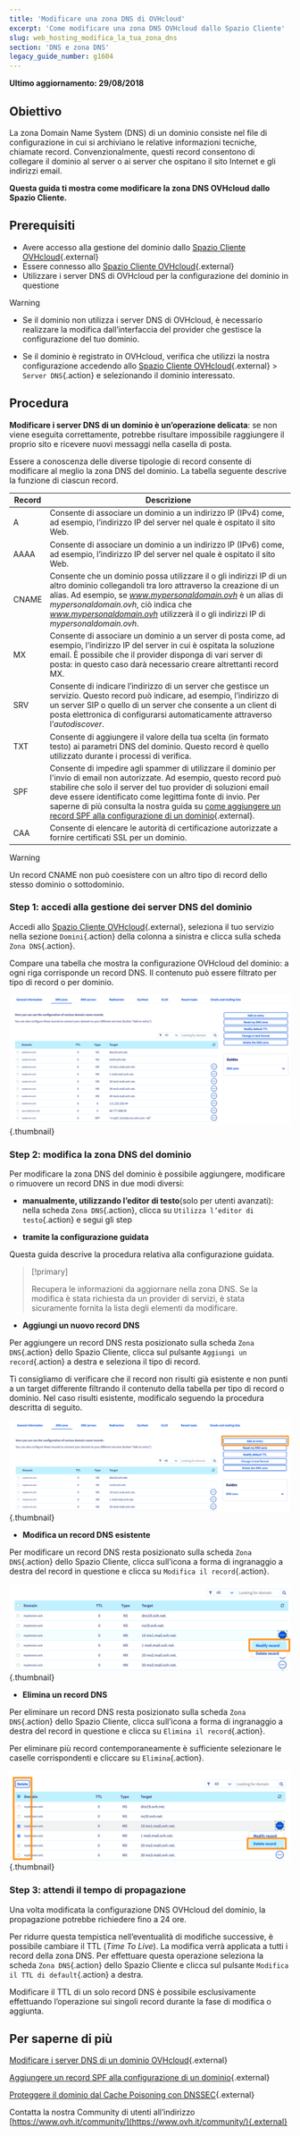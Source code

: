 ```yaml
---
title: 'Modificare una zona DNS di OVHcloud'
excerpt: 'Come modificare una zona DNS OVHcloud dallo Spazio Cliente'
slug: web_hosting_modifica_la_tua_zona_dns
section: 'DNS e zona DNS'
legacy_guide_number: g1604
---
```


**Ultimo aggiornamento: 29/08/2018**

## Obiettivo

La zona Domain Name System (DNS) di un dominio consiste nel file di configurazione in cui si archiviano le relative informazioni tecniche, chiamate record. Convenzionalmente, questi record consentono di collegare il dominio al server o ai server che ospitano il sito Internet e gli indirizzi email.

**Questa guida ti mostra come modificare la zona DNS OVHcloud dallo Spazio Cliente.**

## Prerequisiti

- Avere accesso alla gestione del dominio dallo [Spazio Cliente OVHcloud](https://www.ovh.com/auth/?action=gotomanager&from=https://www.ovh.it/&ovhSubsidiary=it){.external}
- Essere connesso allo [Spazio Cliente OVHcloud](https://www.ovh.com/auth/?action=gotomanager&from=https://www.ovh.it/&ovhSubsidiary=it){.external}
- Utilizzare i server DNS di OVHcloud per la configurazione del dominio in questione

> [!warning]
>
> - Se il dominio non utilizza i server DNS di OVHcloud, è necessario realizzare la modifica dall’interfaccia del provider che gestisce la configurazione del tuo dominio.
> 
> - Se il dominio è registrato in OVHcloud, verifica che utilizzi la nostra configurazione accedendo allo [Spazio Cliente OVHcloud](https://www.ovh.com/auth/?action=gotomanager&from=https://www.ovh.it/&ovhSubsidiary=it){.external} > `Server DNS`{.action} e selezionando il dominio interessato.
>

## Procedura

**Modificare i server DNS di un dominio è un’operazione delicata**: se non viene eseguita correttamente, potrebbe risultare impossibile raggiungere il proprio sito e ricevere nuovi messaggi nella casella di posta.

Essere a conoscenza delle diverse tipologie di record consente di modificare al meglio la zona DNS del dominio. La tabella seguente  descrive la funzione di ciascun record.

|Record|Descrizione|  
|---|---|
|A|Consente di associare un dominio a un indirizzo IP (IPv4) come, ad esempio, l’indirizzo IP del server nel quale è ospitato il sito Web.|
|AAAA|Consente di associare un dominio a un indirizzo IP (IPv6) come, ad esempio, l’indirizzo IP del server nel quale è ospitato il sito Web.|
|CNAME|Consente che un dominio possa utilizzare il o gli indirizzi IP di un altro dominio collegandoli tra loro attraverso la creazione di un alias. Ad esempio, se *www.mypersonaldomain.ovh* è un alias di *mypersonaldomain.ovh*, ciò indica che *www.mypersonaldomain.ovh* utilizzerà il o gli indirizzi IP di *mypersonaldomain.ovh*.|
|MX|Consente di associare un dominio a un server di posta come, ad esempio, l’indirizzo IP del server in cui è ospitata la soluzione email. È possibile che il provider disponga di vari server di posta: in questo caso darà necessario creare altrettanti record MX.|
|SRV|Consente di indicare l’indirizzo di un server che gestisce un servizio. Questo record può indicare, ad esempio, l’indirizzo di un server SIP o quello di un server che consente a un client di posta elettronica di configurarsi automaticamente attraverso l’<i>autodiscover</i>.|
|TXT|Consente di aggiungere il valore della tua scelta (in formato testo) ai parametri DNS del dominio. Questo record è quello utilizzato durante i processi di verifica.|
|SPF|Consente di impedire agli spammer di utilizzare il dominio per l'invio di email non autorizzate. Ad esempio, questo record può stabilire che solo il server del tuo provider di soluzioni email deve essere identificato come legittima fonte di invio. Per saperne di più consulta la nostra guida su [come aggiungere un record SPF alla configurazione di un dominio](../hosting_condiviso_il_record_spf/){.external}.|
|CAA|Consente di elencare le autorità di certificazione autorizzate a fornire certificati SSL per un dominio.|

> [!warning]
>
> Un record CNAME non può coesistere con un altro tipo di record dello stesso dominio o sottodominio. 
>

### Step 1: accedi alla gestione dei server DNS del dominio

Accedi allo [Spazio Cliente OVHcloud](https://www.ovh.com/auth/?action=gotomanager&from=https://www.ovh.it/&ovhSubsidiary=it){.external}, seleziona il tuo servizio nella sezione `Domini`{.action} della colonna a sinistra e clicca sulla scheda `Zona DNS`{.action}.

Compare una tabella che mostra la configurazione OVHcloud del dominio: a ogni riga corrisponde un record DNS. Il contenuto può essere filtrato per tipo di record o per dominio.

![dnszone](images/edit-dns-zone-ovh-control-panel.png){.thumbnail}

### Step 2: modifica la zona DNS del dominio

Per modificare la zona DNS del dominio è possibile aggiungere, modificare o rimuovere un record DNS in due modi diversi:

- **manualmente, utilizzando l’editor di testo**(solo per utenti avanzati): nella scheda `Zona DNS`{.action}, clicca su `Utilizza l’editor di testo`{.action} e segui gli step

- **tramite la configurazione guidata**

Questa guida descrive la procedura relativa alla configurazione guidata.

> [!primary]
>
> Recupera le informazioni da aggiornare nella zona DNS. Se la modifica è stata richiesta da un provider di servizi, è stata sicuramente fornita la lista degli elementi da modificare.
>

- **Aggiungi un nuovo record DNS**

Per aggiungere un record DNS resta posizionato sulla scheda `Zona DNS`{.action} dello Spazio Cliente, clicca sul pulsante `Aggiungi un record`{.action} a destra e seleziona il tipo di record.

Ti consigliamo di verificare che il record non risulti già esistente e non punti a un target differente filtrando il contenuto della tabella per tipo di record o dominio. Nel caso risulti esistente, modificalo seguendo la procedura descritta di seguito.

![dnszone](images/edit-dns-zone-ovh-add-entry.png){.thumbnail}

- **Modifica un record DNS esistente**

Per modificare un record DNS resta posizionato sulla scheda `Zona DNS`{.action} dello Spazio Cliente, clicca sull’icona a forma di ingranaggio a destra del record in questione e  clicca su `Modifica il record`{.action}.

![dnszone](images/edit-dns-zone-ovh-modify-entry.png){.thumbnail}

- **Elimina un record DNS** 

Per eliminare un record DNS resta posizionato sulla scheda `Zona DNS`{.action} dello Spazio Cliente, clicca sull’icona a forma di ingranaggio a destra del record in questione e clicca su `Elimina il record`{.action}.

Per eliminare più record contemporaneamente è sufficiente selezionare le caselle corrispondenti e cliccare su `Elimina`{.action}.

![dnszone](images/edit-dns-zone-ovh-delete-entry.png){.thumbnail}

### Step 3: attendi il tempo di propagazione

Una volta modificata la configurazione DNS OVHcloud del dominio, la propagazione potrebbe richiedere fino a 24 ore.

Per ridurre questa tempistica nell’eventualità di modifiche successive, è possibile cambiare il TTL (*Time To Live*). La modifica verrà applicata a tutti i record della zona DNS.
Per effettuare questa operazione seleziona la scheda `Zona DNS`{.action} dello Spazio Cliente e clicca sul pulsante `Modifica il TTL di default`{.action} a destra. 

Modificare il TTL di un solo record DNS è possibile esclusivamente effettuando l’operazione sui singoli record durante la fase di modifica o aggiunta.

## Per saperne di più

[Modificare i server DNS di un dominio OVHcloud](../web_hosting_gestisci_il_tuo_server_dns/){.external}

[Aggiungere un record SPF alla configurazione di un dominio](../hosting_condiviso_il_record_spf/){.external}

[Proteggere il dominio dal Cache Poisoning con DNSSEC](https://www.ovh.it/domini/servizio_dnssec.xml){.external}

Contatta la nostra Community di utenti all’indirizzo [https://www.ovh.it/community/](https://www.ovh.it/community/){.external}